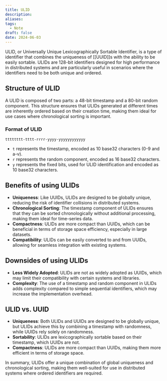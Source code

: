 ```yaml
---
title: ULID
description: 
aliases: 
tags:
  - Note
draft: false
date: 2024-06-03
---
```

ULID, or Universally Unique Lexicographically Sortable Identifier, is a type of identifier that combines the uniqueness of [[UUID]]s with the ability to be easily sortable. ULIDs are 128-bit identifiers designed for high performance in distributed systems and are particularly useful in scenarios where the identifiers need to be both unique and ordered.

## Structure of ULID
A ULID is composed of two parts: a 48-bit timestamp and a 80-bit random component. This structure ensures that ULIDs generated at different times are inherently ordered based on their creation time, making them ideal for use cases where chronological sorting is important.

### Format of ULID
```
tttttttt-tttt-rrrr-yyyy-yyyyyyyyyyyy
```
- `t` represents the timestamp, encoded as 10 base32 characters (0-9 and a-v).
- `r` represents the random component, encoded as 16 base32 characters.
- `y` represents the fixed bits, used for ULID identification and encoded as 10 base32 characters.

## Benefits of using ULIDs
- **Uniqueness**: Like UUIDs, ULIDs are designed to be globally unique, reducing the risk of identifier collisions in distributed systems.
- **Chronological Sorting**: The timestamp component of ULIDs ensures that they can be sorted chronologically without additional processing, making them ideal for time-series data.
- **Compactness**: ULIDs are more compact than UUIDs, which can be beneficial in terms of storage space efficiency, especially in large datasets.
- **Compatibility**: ULIDs can be easily converted to and from UUIDs, allowing for seamless integration with existing systems.

## Downsides of using ULIDs
- **Less Widely Adopted**: ULIDs are not as widely adopted as UUIDs, which may limit their compatibility with certain systems and libraries.
- **Complexity**: The use of a timestamp and random component in ULIDs adds complexity compared to simple sequential identifiers, which may increase the implementation overhead.

## ULID vs. UUID
- **Uniqueness**: Both ULIDs and UUIDs are designed to be globally unique, but ULIDs achieve this by combining a timestamp with randomness, while UUIDs rely solely on randomness.
- **Sortability**: ULIDs are lexicographically sortable based on their timestamp, which UUIDs are not.
- **Compactness**: ULIDs are more compact than UUIDs, making them more efficient in terms of storage space.

In summary, ULIDs offer a unique combination of global uniqueness and chronological sorting, making them well-suited for use in distributed systems where ordered identifiers are required.